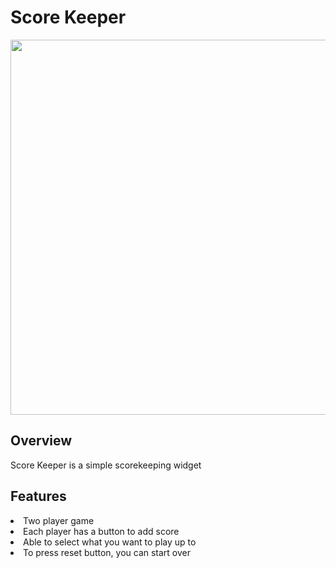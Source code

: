 # Score Keeper
<img src="https://github.com/akaneknh/scoreKeeper/assets/105612200/5564fb65-b3f4-4a85-b919-deeec13048cb" style="width: 600px">


## Overview
Score Keeper is a simple scorekeeping widget

## Features
<li>Two player game</li>
<li>Each player has a button to add score</li>
<li>Able to select what you want to play up to</li>
<li>To press reset button, you can start over</li>
